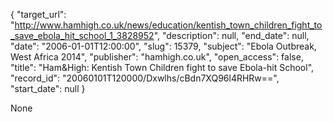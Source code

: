 {
  "target_url": "http://www.hamhigh.co.uk/news/education/kentish_town_children_fight_to_save_ebola_hit_school_1_3828952", 
  "description": null, 
  "end_date": null, 
  "date": "2006-01-01T12:00:00", 
  "slug": 15379, 
  "subject": "Ebola Outbreak, West Africa 2014", 
  "publisher": "hamhigh.co.uk", 
  "open_access": false, 
  "title": "Ham&High: Kentish Town Children fight to save Ebola-hit School", 
  "record_id": "20060101T120000/Dxwlhs/cBdn7XQ96l4RHRw==", 
  "start_date": null
}

None